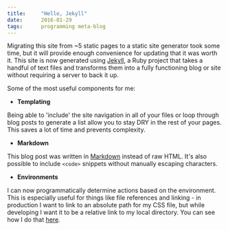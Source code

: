 ```yaml
---
title:     "Hello, Jekyll"
date:      2016-01-29
tags:      programming meta-blog
---
```


Migrating this site from ~5 static pages to a static site generator took some time, but it will provide enough convenience for updating that it was worth it. This site is now generated using [Jekyll](https://jekyllrb.com/), a Ruby project that takes a handful of text files and transforms them into a fully functioning blog or site without requiring a server to back it up.

Some of the most useful components for me:

* **Templating**

Being able to 'include' the site navigation in all of your files or loop through blog posts to generate a list allow you to stay DRY in the rest of your pages. This saves a lot of time and prevents complexity.

* **Markdown**

This blog post was written in [Markdown](https://daringfireball.net/projects/markdown/) instead of raw HTML. It's also possible to include `<code>` snippets without manually escaping characters.

* **Environments**

I can now programmatically determine actions based on the environment. This is especially useful for things like file references and linking - in production I want to link to an absolute path for my CSS file, but while developing I want it to be a relative link to my local directory. You can see how I do that [here](https://github.com/robinske/personal-site/blob/master/_includes/head.html#L5).

<div class="line"></div>
